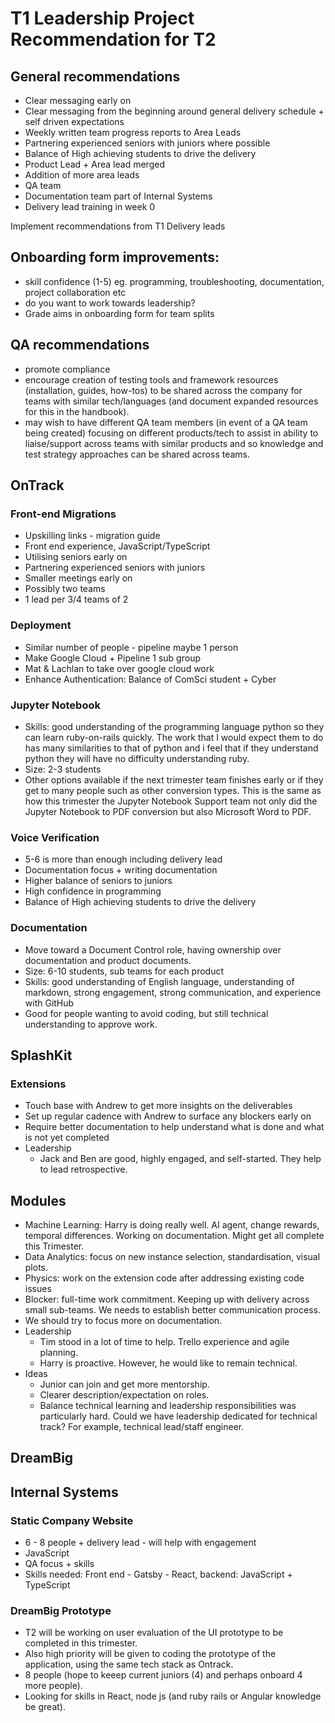 # T1 Leadership Project Recommendation for T2

## General recommendations

- Clear messaging early on
- Clear messaging from the beginning around general delivery schedule + self driven expectations
- Weekly written team progress reports to Area Leads
- Partnering experienced seniors with juniors where possible
- Balance of High achieving students to drive the delivery
- Product Lead + Area lead merged
- Addition of more area leads
- QA team
- Documentation team part of Internal Systems
- Delivery lead training in week 0

Implement recommendations from T1 Delivery leads

## Onboarding form improvements:

- skill confidence (1-5) eg. programming, troubleshooting, documentation, project collaboration etc
- do you want to work towards leadership?
- Grade aims in onboarding form for team splits

## QA recommendations

- promote compliance
- encourage creation of testing tools and framework resources (installation, guides, how-tos) to be shared across the company for teams with similar tech/languages (and document expanded resources for this in the handbook).
- may wish to have different QA team members (in event of a QA team being created) focusing on different products/tech to assist in ability to liaise/support across teams with similar products and so knowledge and test strategy approaches can be shared across teams.

## OnTrack

### Front-end Migrations

- Upskilling links - migration guide
- Front end experience, JavaScript/TypeScript
- Utilising seniors early on
- Partnering experienced seniors with juniors
- Smaller meetings early on
- Possibly two teams
- 1 lead per 3/4 teams of 2

### Deployment

- Similar number of people - pipeline maybe 1 person
- Make Google Cloud + Pipeline 1 sub group
- Mat & Lachlan to take over google cloud work
- Enhance Authentication: Balance of ComSci student + Cyber

### Jupyter Notebook

- Skills: good understanding of the programming language python so they can learn ruby-on-rails
  quickly. The work that I would expect them to do has many similarities to that of python and i
  feel that if they understand python they will have no difficulty understanding ruby.
- Size: 2-3 students
- Other options available if the next trimester team finishes early or if they get to many people
  such as other conversion types. This is the same as how this trimester the Jupyter Notebook
  Support team not only did the Jupyter Notebook to PDF conversion but also Microsoft Word to PDF.

### Voice Verification

- 5-6 is more than enough including delivery lead
- Documentation focus + writing documentation
- Higher balance of seniors to juniors
- High confidence in programming
- Balance of High achieving students to drive the delivery

### Documentation

- Move toward a Document Control role, having ownership over documentation and product documents.
- Size: 6-10 students, sub teams for each product
- Skills: good understanding of English language, understanding of markdown, strong engagement,
  strong communication, and experience with GitHub
- Good for people wanting to avoid coding, but still technical understanding to approve work.

## SplashKit

### Extensions

- Touch base with Andrew to get more insights on the deliverables
- Set up regular cadence with Andrew to surface any blockers early on
- Require better documentation to help understand what is done and what is not yet completed
- Leadership
  - Jack and Ben are good, highly engaged, and self-started. They help to lead retrospective.

## Modules

- Machine Learning: Harry is doing really well. AI agent, change rewards, temporal differences.
  Working on documentation. Might get all complete this Trimester.
- Data Analytics: focus on new instance selection, standardisation, visual plots.
- Physics: work on the extension code after addressing existing code issues
- Blocker: full-time work commitment. Keeping up with delivery across small sub-teams. We needs to
  establish better communication process.
- We should try to focus more on documentation.
- Leadership
  - Tim stood in a lot of time to help. Trello experience and agile planning.
  - Harry is proactive. However, he would like to remain technical.
- Ideas
  - Junior can join and get more mentorship.
  - Clearer description/expectation on roles.
  - Balance technical learning and leadership responsibilities was particularly hard. Could we have
    leadership dedicated for technical track? For example, technical lead/staff engineer.

## DreamBig

## Internal Systems

### Static Company Website

- 6 - 8 people + delivery lead - will help with engagement
- JavaScript
- QA focus + skills
- Skills needed: Front end - Gatsby - React, backend: JavaScript + TypeScript

### DreamBig Prototype

- T2 will be working on user evaluation of the UI prototype to be completed in this trimester.
- Also high priority will be given to coding the prototype of the application, using the same tech stack as Ontrack.
- 8 people (hope to keeep current juniors (4) and perhaps onboard 4 more people).
- Looking for skills in React, node js (and ruby rails or Angular knowledge be great).
